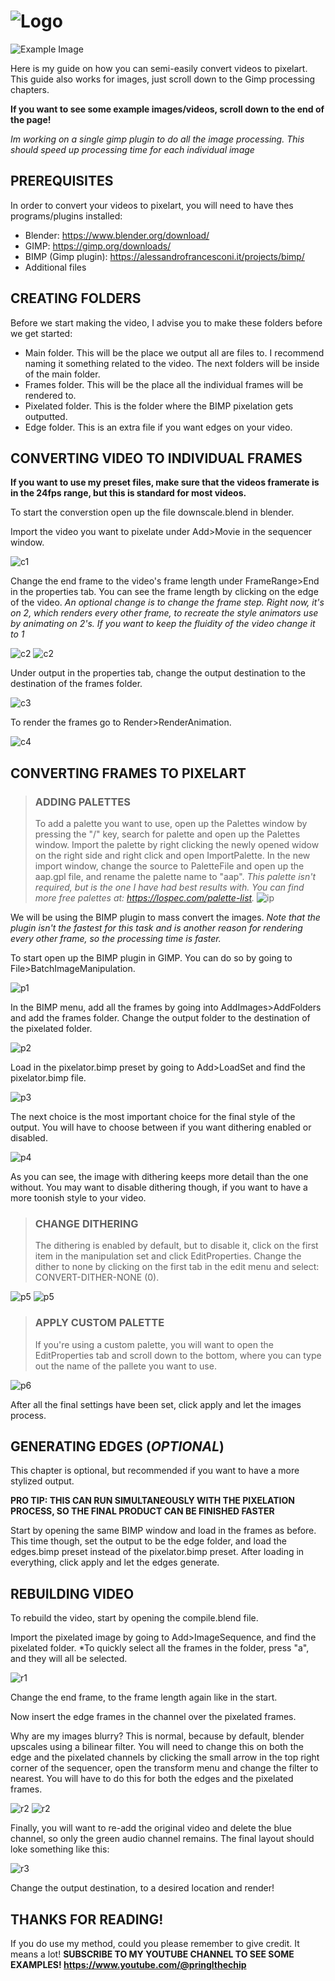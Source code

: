 # ![Logo](/assets/logo.png)

![Example Image](/assets/example1.png)

Here is my guide on how you can semi-easily convert videos to pixelart. This guide also works for images, just scroll down to the Gimp processing chapters. 

**If you want to see some example images/videos, scroll down to the end of the page!**

*Im working on a single gimp plugin to do all the image processing. This should speed up processing time for each individual image*

## PREREQUISITES

In order to convert your videos to pixelart, you will need to have thes programs/plugins installed:

- Blender: https://www.blender.org/download/
- GIMP: https://gimp.org/downloads/
- BIMP (Gimp plugin): https://alessandrofrancesconi.it/projects/bimp/
- Additional files

## CREATING FOLDERS

Before we start making the video, I advise you to make these folders before we get started:

- Main folder. This will be the place we output all are files to. I recommend naming it something related to the video. The next folders will be inside of the main folder.
- Frames folder. This will be the place all the individual frames will be rendered to.
- Pixelated folder. This is the folder where the BIMP pixelation gets outputted.
- Edge folder. This is an extra file if you want edges on your video.

## CONVERTING VIDEO TO INDIVIDUAL FRAMES

**If you want to use my preset files, make sure that the videos framerate is in the 24fps range, but this is standard for most videos.**

To start the converstion open up the file downscale.blend in blender. 

Import the video you want to pixelate under Add>Movie in the sequencer window. 

![c1](/assets/addmovie.png)

Change the end frame to the video's frame length under FrameRange>End in the properties tab. You can see the frame length by clicking on the edge of the video. *An optional change is to change the frame step. Right now, it's on 2, which renders every other frame, to recreate the style animators use by animating on 2's. If you want to keep the fluidity of the video change it to 1*

![c2](/assets/framelength.png)
![c2](/assets/frameend.png)

Under output in the properties tab, change the output destination to the destination of the frames folder.

![c3](/assets/outputframes.png)

To render the frames go to Render>RenderAnimation.

![c4](/assets/renderframes.png)

## CONVERTING FRAMES TO PIXELART

> ### ADDING PALETTES
> To add a palette you want to use, open up the Palettes window by pressing the "/" key, search for palette and open up the Palettes window.
> Import the palette by right clicking the newly opened widow on the right side and right click and open ImportPalette.
> In the new import window, change the source to PaletteFile and open up the aap.gpl file, and rename the palette name to "aap". *This palette isn't required, but is the one I have had best results with. You can find more free palettes at: https://lospec.com/palette-list.*
> ![ip](/assets/importpalette.png)

We will be using the BIMP plugin to mass convert the images. *Note that the plugin isn't the fastest for this task and is another reason for rendering every other frame, so the processing time is faster.*

To start open up the BIMP plugin in GIMP. You can do so by going to File>BatchImageManipulation.

![p1](/assets/openbimp.png)

In the BIMP menu, add all the frames by going into AddImages>AddFolders and add the frames folder. Change the output folder to the destination of the pixelated folder.

![p2](/assets/addinputoutputbimp.png)

Load in the pixelator.bimp preset by going to Add>LoadSet and find the pixelator.bimp file.

![p3](/assets/loadbimppreset.png)

The next choice is the most important choice for the final style of the output. You will have to choose between if you want dithering enabled or disabled.

![p4](/assets/dithercompare.png)

As you can see, the image with dithering keeps more detail than the one without. You may want to disable dithering though, if you want to have a more toonish style to your video. 

> ### CHANGE DITHERING
> The dithering is enabled by default, but to disable it, click on the first item in the manipulation set and click EditProperties. Change the dither to none by clicking on the first tab in the edit menu and select: CONVERT-DITHER-NONE (0).

![p5](/assets/editmanip.png)
![p5](/assets/changedither.png)

> ### APPLY CUSTOM PALETTE
> If you're using a custom palette, you will want to open the EditProperties tab and scroll down to the bottom, where you can type out the name of the pallete you want to use.

![p6](/assets/changepalette.png)

After all the final settings have been set, click apply and let the images process.

## GENERATING EDGES (*OPTIONAL*)

This chapter is optional, but recommended if you want to have a more stylized output.

**PRO TIP: THIS CAN RUN SIMULTANEOUSLY WITH THE PIXELATION PROCESS, SO THE FINAL PRODUCT CAN BE FINISHED FASTER**

Start by opening the same BIMP window and load in the frames as before. This time though, set the output to be the edge folder, and load the edges.bimp preset instead of the pixelator.bimp preset. After loading in everything, click apply and let the edges generate.

## REBUILDING VIDEO

To rebuild the video, start by opening the compile.blend file.

Import the pixelated image by going to Add>ImageSequence, and find the pixelated folder. *To quickly select all the frames in the folder, press "a", and they will all be selected.

![r1](/assets/addframes.png)

Change the end frame, to the frame length again like in the start.

Now insert the edge frames in the channel over the pixelated frames.

Why are my images blurry? This is normal, because by default, blender upscales using a bilinear filter. You will need to change this on both the edge and the pixelated channels by clicking the small arrow in the top right corner of the sequencer, open the transform menu and change the filter to nearest. You will have to do this for both the edges and the pixelated frames.

![r2](/assets/arrow.png)
![r2](/assets/changefilter.png)

Finally, you will want to re-add the original video and delete the blue channel, so only the green audio channel remains. The final layout should loke something like this:

![r3](/assets/finallayout.png)

Change the output destination, to a desired location and render!

## THANKS FOR READING!

If you do use my method, could you please remember to give credit. It means a lot!
**SUBSCRIBE TO MY YOUTUBE CHANNEL TO SEE SOME EXAMPLES!
https://www.youtube.com/@pringlthechip**
